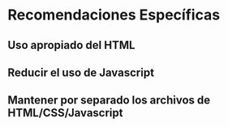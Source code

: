 # Recomendaciones Específicas

## Uso apropiado del HTML

## Reducir el uso de Javascript 

## Mantener por separado los archivos de HTML/CSS/Javascript